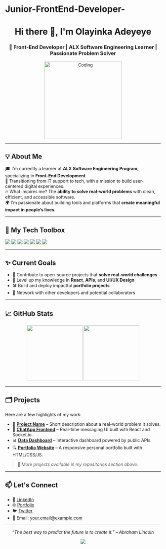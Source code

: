# Junior-FrontEnd-Developer-
<h1 align="center">Hi there 👋, I'm Olayinka Adeyeye</h1>
<h3 align="center">🚀 Front-End Developer | ALX Software Engineering Learner | Passionate Problem Solver</h3>

<p align="center">
  <img src="https://media.giphy.com/media/qgQUggAC3Pfv687qPC/giphy.gif" width="250" alt="Coding">
</p>

---

## 💡 About Me

🎓 I'm currently a learner at **ALX Software Engineering Program**, specializing in **Front-End Development**.  
💼 Transitioning from IT support to tech, with a mission to build user-centered digital experiences.  
🔥 What inspires me? The **ability to solve real-world problems** with clean, efficient, and accessible software.  
🌍 I'm passionate about building tools and platforms that **create meaningful impact in people’s lives**.

---

## 🧩 My Tech Toolbox

<p align="left">
  <img src="https://img.shields.io/badge/HTML5-E34F26?logo=html5&logoColor=white" />
  <img src="https://img.shields.io/badge/CSS3-1572B6?logo=css3&logoColor=white" />
  <img src="https://img.shields.io/badge/JavaScript-F7DF1E?logo=javascript&logoColor=black" />
  <img src="https://img.shields.io/badge/React-20232A?logo=react&logoColor=61DAFB" />
  <img src="https://img.shields.io/badge/Tailwind_CSS-38B2AC?logo=tailwind-css&logoColor=white" />
  <img src="https://img.shields.io/badge/Git-F05032?logo=git&logoColor=white" />
  <img src="https://img.shields.io/badge/GitHub-181717?logo=github&logoColor=white" />
</p>

---

## ✨ Current Goals

- 🔭 Contribute to open-source projects that **solve real-world challenges**
- 🧠 Level up my knowledge in **React**, **APIs**, and **UI/UX Design**
- 🛠 Build and deploy impactful **portfolio projects**
- 🤝 Network with other developers and potential collaborators

---

## 📈 GitHub Stats

<p align="center">
  <img src="https://github-readme-stats.vercel.app/api?username=YOUR-GITHUB-USERNAME&show_icons=true&theme=radical" height="180" />
  <img src="https://github-readme-stats.vercel.app/api/top-langs/?username=YOUR-GITHUB-USERNAME&layout=compact&theme=radical" height="180" />
</p>

---

## 🗂 Projects

Here are a few highlights of my work:

- 🔧 **[Project Name](#)** – Short description about a real-world problem it solves.
- 💬 **[ChatApp Frontend](#)** – Real-time messaging UI built with React and Socket.io.
- 📊 **[Data Dashboard](#)** – Interactive dashboard powered by public APIs.
- 🔍 **[Portfolio Website](#)** – A responsive personal portfolio built with HTML/CSS/JS.

> 📝 *More projects available in my repositories section above.*

---

## 📫 Let's Connect

- 💼 [LinkedIn](https://www.linkedin.com/in/YOUR-PROFILE)
- 🌐 [Portfolio](https://yourportfolio.com)
- 🐦 [Twitter](https://twitter.com/YOUR-HANDLE)
- 📧 Email: your.email@example.com

---

<p align="center">
  <i>“The best way to predict the future is to create it.” – Abraham Lincoln</i>
</p>

<p align="center">
  <img src="https://komarev.com/ghpvc/?username=YOUR-GITHUB-USERNAME&label=Profile%20views&color=0e75b6&style=flat" />
</p>
